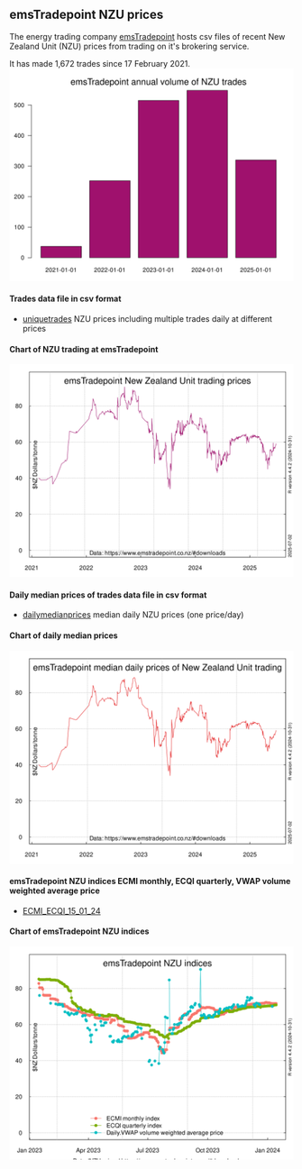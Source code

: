 ## emsTradepoint NZU prices

The energy trading company [emsTradepoint](https://www.emstradepoint.co.nz) hosts csv files of recent New Zealand Unit (NZU) prices from trading on it's brokering service.

It has made 1,672 trades since 17 February 2021.
![](NZUtradesEmsTradePoint-720by540.svg) 

#### Trades data file in csv format
* [uniquetrades](uniquetrades.csv) NZU prices including multiple trades daily at different prices

#### Chart of NZU trading at emsTradepoint
![](NZUpriceEmsTradePointspot1-720by540.svg)

#### Daily median prices of trades data file in csv format
* [dailymedianprices](dailymedianprices.csv) median daily NZU prices (one price/day)

#### Chart of daily median prices
![](NZUpriceEmsTradePointMedian-720by540.svg)

#### emsTradepoint NZU indices ECMI monthly, ECQI quarterly, VWAP volume weighted average price
* [ECMI_ECQI_15_01_24](ECMI_ECQI_15_01_24.csv) 

#### Chart of emsTradepoint NZU indices
![NZU-indices-EmsTradePointspot1-720by540](NZU-indices-EmsTradePointspot1-720by540.svg)
